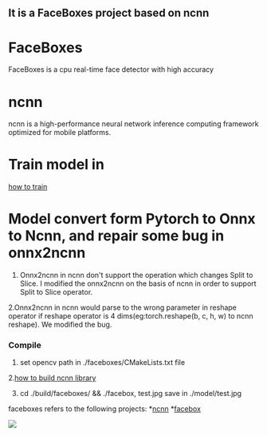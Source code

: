 ## It is a FaceBoxes project based on ncnn

#  FaceBoxes
FaceBoxes is a cpu real-time face detector with high accuracy

# ncnn
ncnn is a high-performance neural network inference computing framework optimized for mobile platforms. 

# Train model in 
[how to train](https://github.com/zisianw/FaceBoxes.PyTorch)

# Model convert form Pytorch to Onnx to Ncnn,  and repair some bug in onnx2ncnn
1. Onnx2ncnn in ncnn don't support the operation which changes Split to Slice. I  modified the onnx2ncnn on the basis of ncnn in order to support Split to Slice   operator.

2.Onnx2ncnn in ncnn would parse to the wrong parameter in reshape operator if reshape operator is 4 dims(eg:torch.reshape(b, c, h, w) to ncnn reshape). We modified the bug.

### Compile
1. set opencv path in ./faceboxes/CMakeLists.txt file

2.[how to build ncnn library](https://github.com/Tencent/ncnn/wiki/how-to-build)

3. cd ./build/faceboxes/ && ./facebox, test.jpg save in ./model/test.jpg

faceboxes refers to the following projects:
*[ncnn](https://github.com/Tencent/ncnn)
*[facebox](https://github.com/zisianw/FaceBoxes.PyTorch)


![](https://raw.githubusercontent.com/biubug6/ncnn_faceboxes/master/model/test.jpg)

